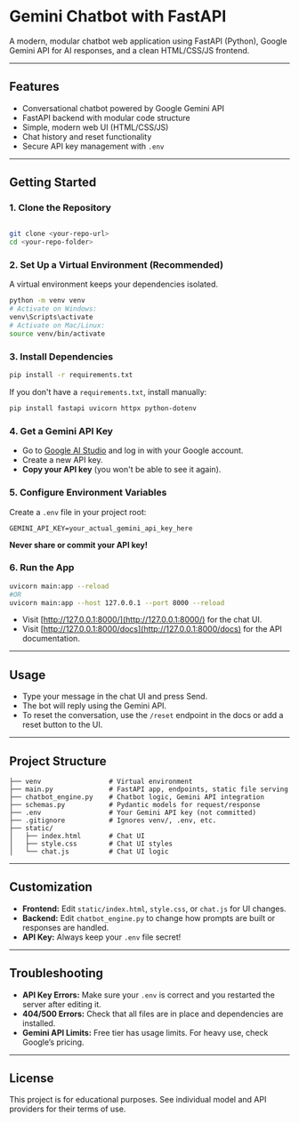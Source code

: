 # Gemini Chatbot with FastAPI

A modern, modular chatbot web application using FastAPI (Python), Google Gemini API for AI responses, and a clean HTML/CSS/JS frontend.

---

## Features
- Conversational chatbot powered by Google Gemini API
- FastAPI backend with modular code structure
- Simple, modern web UI (HTML/CSS/JS)
- Chat history and reset functionality
- Secure API key management with `.env`

---

## Getting Started

### 1. **Clone the Repository**
```bash

git clone <your-repo-url>
cd <your-repo-folder>
```

### 2. **Set Up a Virtual Environment (Recommended)**
A virtual environment keeps your dependencies isolated.
```bash
python -m venv venv
# Activate on Windows:
venv\Scripts\activate
# Activate on Mac/Linux:
source venv/bin/activate
```

### 3. **Install Dependencies**
```bash
pip install -r requirements.txt
```
If you don't have a `requirements.txt`, install manually:
```bash
pip install fastapi uvicorn httpx python-dotenv
```

### 4. **Get a Gemini API Key**
- Go to [Google AI Studio](https://aistudio.google.com/app/apikey) and log in with your Google account.
- Create a new API key.
- **Copy your API key** (you won't be able to see it again).

### 5. **Configure Environment Variables**
Create a `.env` file in your project root:
```
GEMINI_API_KEY=your_actual_gemini_api_key_here
```
**Never share or commit your API key!**

### 6. **Run the App**
```bash
uvicorn main:app --reload
#OR
uvicorn main:app --host 127.0.0.1 --port 8000 --reload
```
- Visit [http://127.0.0.1:8000/](http://127.0.0.1:8000/) for the chat UI.
- Visit [http://127.0.0.1:8000/docs](http://127.0.0.1:8000/docs) for the API documentation.

---

## Usage
- Type your message in the chat UI and press Send.
- The bot will reply using the Gemini API.
- To reset the conversation, use the `/reset` endpoint in the docs or add a reset button to the UI.

---

## Project Structure
```
├── venv                 # Virtual environment 
├── main.py              # FastAPI app, endpoints, static file serving
├── chatbot_engine.py    # Chatbot logic, Gemini API integration
├── schemas.py           # Pydantic models for request/response
├── .env                 # Your Gemini API key (not committed)
├── .gitignore           # Ignores venv/, .env, etc.
├── static/
│   ├── index.html       # Chat UI
│   ├── style.css        # Chat UI styles
│   └── chat.js          # Chat UI logic
```

---

## Customization
- **Frontend:** Edit `static/index.html`, `style.css`, or `chat.js` for UI changes.
- **Backend:** Edit `chatbot_engine.py` to change how prompts are built or responses are handled.
- **API Key:** Always keep your `.env` file secret!

---

## Troubleshooting
- **API Key Errors:** Make sure your `.env` is correct and you restarted the server after editing it.
- **404/500 Errors:** Check that all files are in place and dependencies are installed.
- **Gemini API Limits:** Free tier has usage limits. For heavy use, check Google’s pricing.

---

## License
This project is for educational purposes. See individual model and API providers for their terms of use. 